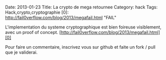 Date: 2013-01-23
Title: La crypto de mega retournee
Category: hack
Tags: Hack,crypto,cryptographie
[0]: http://fail0verflow.com/blog/2013/megafail.html "FAIL"

L'implementation du systeme cryptographique est bien foireuse visiblement,
avec un proof of concept.
[http://fail0verflow.com/blog/2013/megafail.html][0]



Pour faire un commentaire, inscrivez vous sur github et faite un fork / pull que je validerai.

